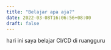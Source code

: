 ```yaml
---
title: "Belajar apa aja?"
date: 2022-03-08T16:06:56+08:00
draft: false
---
```

hari ini saya belajar CI/CD di ruangguru

